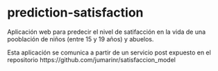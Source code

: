 # prediction-satisfaction

<p> Aplicación web para predecir el nivel de satifacción en la  vida de una pooblación de niños (entre 15 y 19 años) y abuelos. </p>

<p> Esta aplicación se comunica a partir de un servicio post expuesto en el repositorio https://github.com/jumarinr/satisfaccion_model </p>
